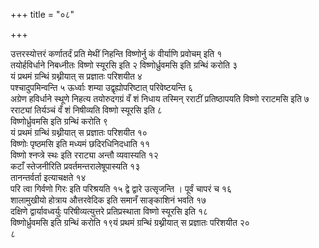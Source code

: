 +++
title = "०८"

+++
 

उत्तरस्योत्तरं कर्णातर्दं प्रति मेथीं निहन्ति विष्णोर्नु कं वीर्याणि
प्रवोचम् इति १  
तयोर्हविर्धाने निबध्नीतः विष्णो स्यूरसि इति २
विष्णोर्ध्रुवमसि इति ग्रन्थिं करोति ३  
यं प्रथमं ग्रन्थिं
ग्रथ्नीयात् स प्रज्ञातः परिशयीत ४  
पश्चादुपमिन्वन्ति ५
ऊर्ध्वाः शम्या उद्वृह्योपरिष्टात् परिवेष्टयन्ति ६  
अग्रेण हविर्धाने
स्थूणे निहत्य तयोरुदगग्रं वँ शं निधाय तस्मिन् रराटीं प्रतिष्ठापयति
विष्णो रराटमसि इति ७  
रराट्यां तिर्यञ्चं वँ शं निषीव्यति
विष्णो स्यूरसि इति ८  
विष्णोर्ध्रुवमसि इति ग्रन्थिं करोति ९  
यं
प्रथमं ग्रन्थिं ग्रथ्नीयात् स प्रज्ञातः परिशयीत १०  
विष्णोः पृष्ठमसि
इति मध्यमं छदिरधिनिदधाति ११  
विष्णो श्नप्त्रे स्थः इति रराट्या
अन्तौ व्यवास्यति १२  
कटाँ स्तेजनीरिति प्रवर्तमन्तरालेषूपास्यति
१३  
तानन्तर्वर्ता इत्याचक्षते १४  
परि त्वा गिर्वणो गिरः इति परिश्रयति १५
द्वे द्वारे उत्सृजन्ति । पूर्वं चापरं च १६  
शालामुखीयो होत्राय औत्तरवेदिक
इति समानँ साङ्काशिनं भवति १७  
दक्षिणे द्वार्यावध्वर्युः परिषीव्यत्युत्तरे
प्रतिप्रस्थाता विष्णो स्यूरसि इति १८  
विष्णोर्ध्रुवमसि इति ग्रन्थिं
करोति १९यं प्रथमं ग्रन्थिं ग्रथ्नीयात् स प्रज्ञातः परिशयीत २०  
८

